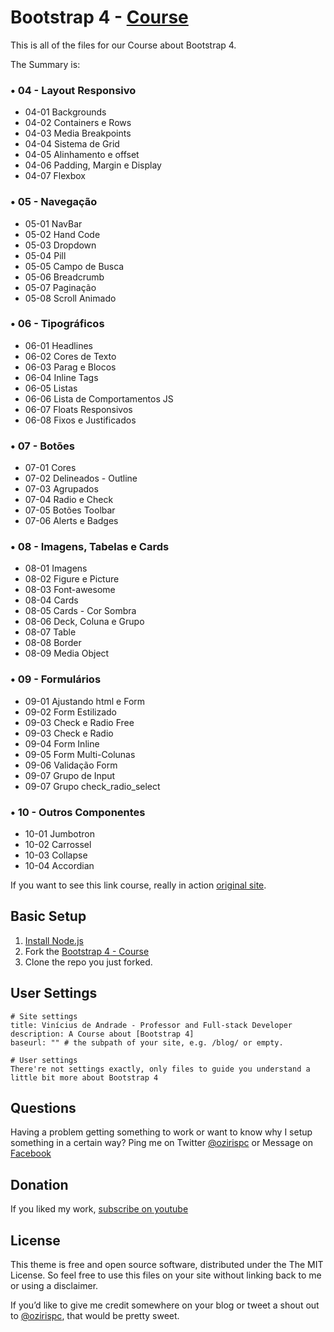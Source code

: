# Bootstrap 4 - [Course](http://udemy.com/bootstrap-4-ozirispc/)

This is all of the files for our Course about Bootstrap 4.

The Summary is:

### • 04 - Layout Responsivo
  - 04-01 Backgrounds
  - 04-02 Containers e Rows
  - 04-03 Media Breakpoints
  - 04-04 Sistema de Grid
  - 04-05 Alinhamento e offset
  - 04-06 Padding, Margin e Display
  - 04-07 Flexbox
  
### • 05 - Navegação
  - 05-01 NavBar
  - 05-02 Hand Code
  - 05-03 Dropdown
  - 05-04 Pill
  - 05-05 Campo de Busca
  - 05-06 Breadcrumb
  - 05-07 Paginação
  - 05-08 Scroll Animado
  
### • 06 - Tipográficos
  - 06-01 Headlines
  - 06-02 Cores de Texto
  - 06-03 Parag e Blocos
  - 06-04 Inline Tags
  - 06-05 Listas
  - 06-06 Lista de Comportamentos JS
  - 06-07 Floats Responsivos
  - 06-08 Fixos e Justificados
  
### • 07 - Botões
  - 07-01 Cores
  - 07-02 Delineados - Outline
  - 07-03 Agrupados
  - 07-04 Radio e Check
  - 07-05 Botões Toolbar
  - 07-06 Alerts e Badges
  
### • 08 - Imagens, Tabelas e Cards
  - 08-01 Imagens
  - 08-02 Figure e Picture
  - 08-03 Font-awesome
  - 08-04 Cards
  - 08-05 Cards - Cor Sombra
  - 08-06 Deck, Coluna e Grupo
  - 08-07 Table
  - 08-08 Border
  - 08-09 Media Object  
  
### • 09 - Formulários
  - 09-01 Ajustando html e Form
  - 09-02 Form Estilizado
  - 09-03 Check e Radio Free
  - 09-03 Check e Radio
  - 09-04 Form Inline
  - 09-05 Form Multi-Colunas
  - 09-06 Validação Form
  - 09-07 Grupo de Input
  - 09-07 Grupo check_radio_select
  
### • 10 - Outros Componentes
  - 10-01 Jumbotron
  - 10-02 Carrossel
  - 10-03 Collapse
  - 10-04 Accordian

If you want to see this link course, really in action [original site](http://udemy.com/bootstrap-4-ozirispc/).

## Basic Setup

1. [Install Node.js](http://https://nodejs.org/)
2. Fork the [Bootstrap 4 - Course](https://github.com/vsandrade/curso-bootstrap4/fork)
3. Clone the repo you just forked.

## User Settings

```
# Site settings
title: Vinícius de Andrade - Professor and Full-stack Developer
description: A Course about [Bootstrap 4]
baseurl: "" # the subpath of your site, e.g. /blog/ or empty.

# User settings
There're not settings exactly, only files to guide you understand a little bit more about Bootstrap 4
```

## Questions

Having a problem getting something to work or want to know why I setup something in a certain way? Ping me on Twitter [@ozirispc](https://twitter.com/ozirispc) or Message on [Facebook](http://facebook.com/ozirispc)


## Donation

If you liked my work, [subscribe on youtube](https://www.youtube.com/user/ozirispc?sub_confirmation=1)

## License

This theme is free and open source software, distributed under the The MIT License. So feel free to use this files on your site without linking back to me or using a disclaimer.

If you’d like to give me credit somewhere on your blog or tweet a shout out to [@ozirispc](https://twitter.com/ozirispc), that would be pretty sweet.
